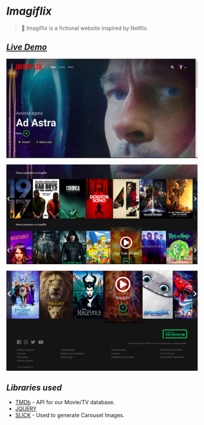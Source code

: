 # _**Imagiflix**_

> 🎥 Imagiflix is a fictional website inspired by Netflix.

## **_[Live Demo](https://imagiflix-deploy1921.netlify.com/)_**
![alt text][Screenshot 1]

[Screenshot 1]: https://github.com/augustorl/imagiflix/blob/master/assets/images/imagiflix1.png "Screenshot 1"

![alt text][Screenshot 2]

[Screenshot 2]: https://github.com/augustorl/imagiflix/blob/master/assets/images/imagiflix2.png "Screenshot 2"

![alt text][Screenshot 3]

[Screenshot 3]: https://github.com/augustorl/imagiflix/blob/master/assets/images/imagiflix3.png "Screenshot 3"



## **_Libraries used_**

- [TMDb](https://www.themoviedb.org) - API for our Movie/TV database.
- [JQUERY](http://jquery.com/)
- [SLICK](http://kenwheeler.github.io/slick/) - Used to generate Carousel Images.

